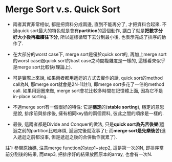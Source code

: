 # Merge Sort v.s. Quick Sort

* 兩者其實非常相似, 都是把資料分成兩邊, 直到不能再分了, 才把資料合起來. 不過quick sort最大的特色就是會有**partition**的這個動作, 講白了就是**把數字分好大小後再繼續往下分**, 所以這樣循環下去分到最小後, 也表示完成了排序的動作了.

* 在大部分的worst case下, merge sort是優於quick sort的, 再加上merge sort的worst case跟quick sort的bast case之時間複雜度是一樣的, 這樣看來似乎是merge sort比較快\(理論上\).

* 可是實際上來說, 如果兩者都用遞迴的方式去實作的話, quick sort的method call為N, 那merge sort就會是2N-1\(註1\), 即merge sort多花了一倍的method call. 如果用迴圈來做, merge sort會花比較多時間在記憶體上面, 因為它不是in-place sorting.

* 不過merge sort有一個很好的特性: 它是**穩定**的\(**stable sorting**\), 穩定的意思是說, 排序前與排序後, 擁有相同key值的兩個資料, 彼此之間的順序是一樣的.

* 最後, 這兩者都是Divide and Conquer的做法, 只是**quick sort為先苦後樂**\(遞迴之前的partition比較麻煩, 遞迴完後就沒事了\); 而**merge sort是先樂後苦**\(進入遞迴之前都沒事, 但是遞迴之後的合併動作就累了\).

註1: 參閱[原始碼](https://github.com/yotsuba1022/LeetCode/blob/master/src/main/java/idv/carl/sorting/mergesort/MergeSort.java), 注意merge function的step1~step2, 這是第一次的N, 即排序當前分割後的結果, 而step3, 把排序好的結果放回原本的array, 也會有一次N.

